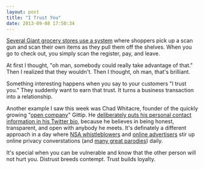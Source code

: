 ```yaml
---
layout: post
title: "I Trust You"
date: 2013-09-08 17:50:34
---
```


<a href="http://www.russellheimlich.com/blog/grocery-shopping-with-a-scan-gun-at-giant/" target="_blank" title="Cool information about their setup here.">Several Giant grocery stores use a system</a> where shoppers pick up a scan gun and scan their own items as they pull them off the shelves. When you go to check out, you simply scan the register, pay, and leave.

At first I thought, "oh man, somebody could really take advantage of that." Then I realized that they wouldn't. Then I thought, oh man, that's brilliant.

Something interesting happens when you say to your customers "I trust you." They suddenly want to earn that trust. It turns a business transaction into a relationship.

Another example I saw this week was Chad Whitacre, founder of the quickly growing "[open company][1]" Gittip. He [deliberately puts his personal contact information in his Twitter bio][2], because he believes in being honest, transparent, and open with anybody he meets. It's definately a different approach in a day where [NSA whistleblowers][3] and <a href="http://en.wikipedia.org/wiki/Criticism_of_Google#privacy" target="_blank" title="Criticisms of Google">online advertisers</a> stir up online privacy converstations (and <a href="http://www.theonion.com/articles/area-man-outraged-his-private-information-being-co,32783/" target="_blank" title="Area Man Outraged His Private Information Being Collected By Someone Other Than Advertisers">many great parodies</a>) daily.

 [1]: http://blog.gittip.com/post/26350459746/the-first-open-company
 [2]: https://twitter.com/whit537
 [3]: http://www.theguardian.com/world/2013/jun/09/edward-snowden-nsa-whistleblower-surveillance

It's special when you can be vulnerable and know that the other person will not hurt you. Distrust breeds contempt. Trust builds loyalty.